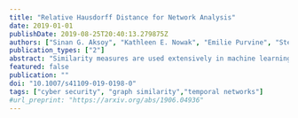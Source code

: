 ```yaml
---
title: "Relative Hausdorff Distance for Network Analysis"
date: 2019-01-01
publishDate: 2019-08-25T20:40:13.279875Z
authors: ["Sinan G. Aksoy", "Kathleen E. Nowak", "Emilie Purvine", "Stephen J. Young"]
publication_types: ["2"]
abstract: "Similarity measures are used extensively in machine learning and data science algorithms. The newly proposed graph Relative Hausdorff (RH) distance is a lightweight yet nuanced similarity measure for quantifying the closeness of two graphs. In this work we study the effectiveness of RH distance as a tool for detecting anomalies in time-evolving graph sequences. We apply RH to cyber data with given red team events, as well to synthetically generated sequences of graphs with planted attacks. In our experiments, the performance of RH distance is at times comparable, and sometimes superior, to graph edit distance in detecting anomalous phenomena. Our results suggest that in appropriate contexts, RH distance has advantages over more computationally intensive similarity measures."
featured: false
publication: ""
doi: "10.1007/s41109-019-0198-0"
tags: ["cyber security", "graph similarity","temporal networks"]
#url_preprint: "https://arxiv.org/abs/1906.04936"
---
```

